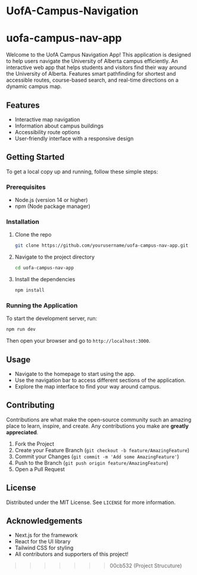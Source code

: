 # UofA-Campus-Navigation

# uofa-campus-nav-app

Welcome to the UofA Campus Navigation App! This application is designed to help users navigate the University of Alberta campus efficiently. 
An interactive web app that helps students and visitors find their way around the University of Alberta. Features smart pathfinding for shortest and accessible routes, course-based search, and real-time directions on a dynamic campus map.
## Features

- Interactive map navigation
- Information about campus buildings
- Accessibility route options
- User-friendly interface with a responsive design

## Getting Started

To get a local copy up and running, follow these simple steps:

### Prerequisites

- Node.js (version 14 or higher)
- npm (Node package manager)

### Installation

1. Clone the repo
   ```bash
   git clone https://github.com/yourusername/uofa-campus-nav-app.git
   ```
2. Navigate to the project directory
   ```bash
   cd uofa-campus-nav-app
   ```
3. Install the dependencies
   ```bash
   npm install
   ```

### Running the Application

To start the development server, run:

```bash
npm run dev
```

Then open your browser and go to `http://localhost:3000`.

## Usage

- Navigate to the homepage to start using the app.
- Use the navigation bar to access different sections of the application.
- Explore the map interface to find your way around campus.

## Contributing

Contributions are what make the open-source community such an amazing place to learn, inspire, and create. Any contributions you make are **greatly appreciated**.

1. Fork the Project
2. Create your Feature Branch (`git checkout -b feature/AmazingFeature`)
3. Commit your Changes (`git commit -m 'Add some AmazingFeature'`)
4. Push to the Branch (`git push origin feature/AmazingFeature`)
5. Open a Pull Request

## License

Distributed under the MIT License. See `LICENSE` for more information.

## Acknowledgements

- Next.js for the framework
- React for the UI library
- Tailwind CSS for styling
- All contributors and supporters of this project!
>>>>>>> 00cb532 (Project Strucuture)
